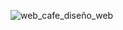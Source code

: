 
![web_cafe_diseño_web](https://github.com/rominarg/cafe_shop/assets/45200064/d2e34feb-26f8-470c-be9b-03526b330858)

